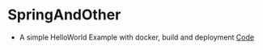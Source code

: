 # SpringAndOther
* A simple HelloWorld Example with docker, build and deployment [Code](https://github.com/failedpeanut/SpringAndOther/tree/main/HelloWorld)
